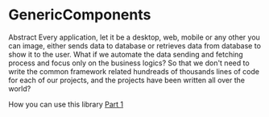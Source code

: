 
# GenericComponents
Abstract
Every application, let it be a desktop, web, mobile or any other you can image, either sends data to database or retrieves data from database to show it to the user. What if we automate the data sending and fetching process and focus only on the business logics? So that we don't need to write the common framework related hundreads of thousands lines of code for each of our projects, and the projects have been written all over the world? 

How you can use this library
<a href="https://youtu.be/5uRg63w0tG4" target="_blank">Part 1</a>
